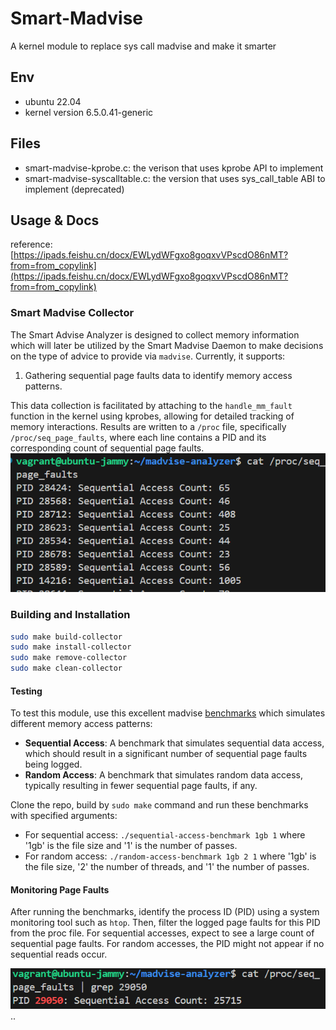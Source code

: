 # Smart-Madvise
A kernel module to replace sys call madvise and make it smarter

## Env
- ubuntu 22.04 
- kernel version 6.5.0.41-generic

## Files
- smart-madvise-kprobe.c: the verison that uses kprobe API to implement 
- smart-madvise-syscalltable.c: the version that uses sys_call_table ABI to implement (deprecated)

## Usage & Docs
reference: [https://ipads.feishu.cn/docx/EWLydWFgxo8goqxvVPscdO86nMT?from=from_copylink](https://ipads.feishu.cn/docx/EWLydWFgxo8goqxvVPscdO86nMT?from=from_copylink)



### Smart Madvise Collector

The Smart Advise Analyzer is designed to collect memory information which will later be utilized by the Smart Madvise Daemon to make decisions on the type of advice to provide via `madvise`. Currently, it supports:
1) Gathering sequential page faults data to identify memory access patterns.

This data collection is facilitated by attaching to the `handle_mm_fault` function in the kernel using kprobes, allowing for detailed tracking of memory interactions. Results are written to a `/proc` file, specifically `/proc/seq_page_faults`, where each line contains a PID and its corresponding count of sequential page faults.
![alt text](assets/image-1.png)

### Building and Installation

```bash
sudo make build-collector
sudo make install-collector
sudo make remove-collector
sudo make clean-collector
```
#### Testing

To test this module, use this excellent madvise [benchmarks](https://github.com/exabytes18/mmap-benchmark/tree/master/madvise-benchmark)  which simulates different memory access patterns:

- **Sequential Access**: A benchmark that simulates sequential data access, which should result in a significant number of sequential page faults being logged.
- **Random Access**: A benchmark that simulates random data access, typically resulting in fewer sequential page faults, if any.

Clone the repo, build by `sudo make` command and run these benchmarks with specified arguments:
- For sequential access: `./sequential-access-benchmark 1gb 1` where '1gb' is the file size and '1' is the number of passes.
- For random access: `./random-access-benchmark 1gb 2 1` where '1gb' is the file size, '2' the number of threads, and '1' the number of passes.

#### Monitoring Page Faults

After running the benchmarks, identify the process ID (PID) using a system monitoring tool such as `htop`. Then, filter the logged page faults for this PID from the proc file. For sequential accesses, expect to see a large count of sequential page faults. For random accesses, the PID might not appear if no sequential reads occur.

![alt text](assets/image.png)
..
